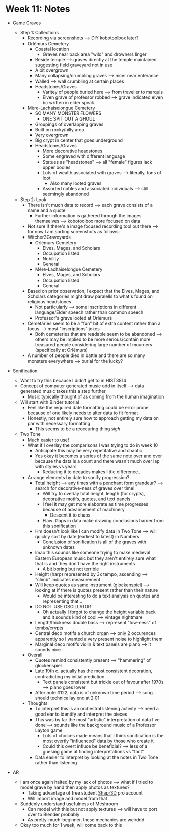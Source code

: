 # Week 11: Notes

- Game Graves
  - Step 1: Collections
    - Recording via screenshots --> DIY kobotoolbox later?
    - Orlémurs Cemetery
      - Coastal location
        - Graves near back area "wild" and drowners linger
      - Beside temple --> graves directly at the temple maintained suggesting field graveyard not in use
      - A bit overgrown
      - Many collapsing/crumbling graves --> nicer near enterance
      - Walled --> wall crumbling at certain places
      - Headstones/Graves
        - Varitey of people buried here --> from traveller to marquis
        - Elven grave of professor robbed --> grave indicated elven bc written in elder speak
    - Mère-Lachaiselongue Cemetery
      - SO MANY MONSTER FLOWERS
        - ONE SPIT OUT A GHOUL
      - Groupings of overlapping graves
      - Built on rocky/hilly area
      - Very overgrown
      - Big crypt in center that goes underground
      - Headstones/Graves
        - More decorative headstones
        - Some engraved with different language
        - Statues as "headstones" --> all "female" figures lack upper bodies
        - Lots of wealth associated with graves --> literally, tons of loot
          - Also many looted graves
        - Assorted nobles and associated individuals --> still seemingly abandoned
  - Step 2: Look
    - There isn't much data to record --> each grave consists of a name and a quote
      - Further information is gathered through the images themselves --> kobotoolbox more focused on data
    - Not sure if there's a image focused recording tool out there --> for now I am sorting screenshots as follows:
    - Witcher3Graveyards
      - Orlémurs Cemetery
        - Elves, Mages, and Scholars
        - Occupation listed
        - Nobility
        - General
      - Mère-Lachaiselongue Cemetery
        - Elves, Mages, and Scholars
        - Occupation listed
        - General
    - Based on prior observation, I expect that the Elves, Mages, and Scholars categories might draw paralells to what's found on religious headstones
      - Not particularly --> some inscriptions in different language/Elder speech rather than common speech
      - Professor's grave looted at Orlémurs
    - Cemetaries seem to be a "fun" bit of extra content rather than a focus --> most "inscriptions" jokes
      - Both cemeteries that are readable seem to be abandoned --> others may be implied to be more serious/contain more treasured people considering large number of mourners (specifically at Orlémurs)
    - A number of people died in battle and there are so many monsters everywhere --> burial for the lucky?

- Sonification
  - Want to try this because I didn't get to in HIST3814
  - Concept of computer generated music odd in itself --> data generated music takes this a step further
    - Music typically thought of as coming from the human imagination
  - Will start with Binder tutorial
    - Feel like the required date formatting could be error prone because of one likely needs to alter data to fit format
    - Honestly, not entirely sure how to approach getting my data on par with necessary formatting
      - This seems to be a reoccuring thing *sigh*
  - Two Tone
    - Much easier to use!
    - What if I overlay the comparisons I was trying to do in week 10
      - Anticipate this may be very repetitative and chaotic
      - Yes okay it becomes a series of the same note over and over because the data is a count and there wasn't much over lap with styles vs years
        - Reducing it to decades makes little difference...
    - Arrange elements by date to sonify progression?
      - Total height --> any times with a penchant form grandeur? --> search for decorative-ness of graves over time!
        - Will try to overlay total height, length (for crypts), decorative motifs, quotes, and text panels
        - I feel it may get more elaborate as time progresses because of advancement of machinery
          - Descent it to chaos
        - Flaw: Gaps in data make drawing conclusions harder from this sonification
      - Hm doesn't look like I can modify data in Two Tone --> will quickly sort by date (earliest to latest) in Numbers
        - Conclusion of sonification is all of the graves with unknown dates
      - lmao this sounds like someone trying to make medieval Eastern European music but they aren't entirely sure what that is and they don't have the right instruments
        - A bit boring but not terrible
      - Height (harp) represented by 3x tempo, ascending --> "climb" indicates measurement
      - Will keep quotes as same instrument (glockenspiel) --> looking at if there is quotes present rather than their nature
        - Would be interesting to do a text analysis on quotes and representing that...
      - DO NOT USE OSCILLATOR
        - Oh actually I forgot to change the height variable back and it sounds kind of cool --> vintage nightmare
      - Length/thickness double bass --> represent "low-ness" of tombs/crypts
      - Central deco motifs a church organ --> only 2 occurences apparently so I wanted a very present noise to highlight them
      - Marginal deco motifs violin & text panels are piano --> it sounds nice
    - Overall
      - Quotes remind consistently present --> "hammering" of glockenspiel
      - Late 19th c. actually has the most consistent decoration, contradicting my initial prediction
        - Text panels consistent but trickle out of favour after 1970s --> piano goes lower
      - After note #122, data is of unknown time period --> song should technicallay end at 2:01
    - Thoughts
      - To interpret this is an orchestral listening activity --> need a good ear to identify and interpret the pieces
      - This was by far the most "artistic" interpretation of data I've done --> sounds like the background music of a Professor Layton game
        - Lots of choices made means that I think sonification is the most overtly "influenced" data by those who create it
        - Could this overt influce be beneficial? --> less of a guesing game at finding interpretations vs "fact"
      - Data easier to interpret by looking at the notes in Two Tone rather than listening

- AR
  - I am once again halted by my lack of photos --> what if I tried to model grave by hand then apply photos as textures?
    - Taking advantage of free student [Shapr3D](https://www.shapr3d.com/) pro account
    - Will import image and model from that
  - Suddenly understand usefulness of Meshroom
    - Can model with this but not apply textures --> will have to port over to Blender probably
    - As pretty-much-beginner, these mechanics are weirddd
  - Okay too much for 1 week, will come back to this
